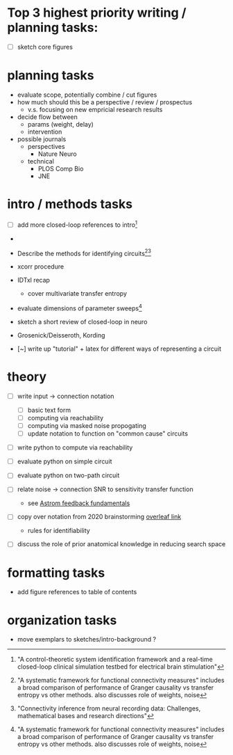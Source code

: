 # Top 3 highest priority writing / planning tasks:

- [ ] sketch core figures 

# planning tasks 
- evaluate scope, potentially combine / cut figures
- how much should this be a perspective / review / prospectus 
  - v.s. focusing on new empricial research results
- decide flow between 
  - params (weight, delay)
  - intervention 
- possible journals 
  - perspectives 
    - Nature Neuro
  - technical
    - PLOS Comp Bio
    - JNE 

# intro / methods tasks
 - [ ] add more closed-loop references to intro[^ctrl_sys_id]
  - 
 - Describe the methods for identifying circuits[^FC_measures][^connect_infer]
  - xcorr procedure 
  - IDTxl recap 
    - cover multivariate transfer entropy 
 - evaluate dimensions of parameter sweeps[^FC_measures]
 - sketch a short review of closed-loop in neuro
  - Grosenick/Deisseroth, Kording 
  
 - [~] write up "tutorial" + latex for different ways of representing a circuit

 [^FC_measures]: "A systematic framework for functional connectivity measures" includes a broad comparison of performance of Granger causality vs transfer entropy vs other methods. also discusses role of weights, noise
 [^connect_infer]: "Connectivity inference from neural recording data: Challenges, mathematical bases and research directions"
 [^ctrl_sys_id]: "A control-theoretic system identification framework and a real-time closed-loop clinical simulation testbed for electrical brain stimulation"

# theory 
- [ ] write input → connection notation 
  - [ ] basic text form
  - [ ] computing via reachability 
  - [ ] computing via masked noise propogating
  - [ ] update notation to function on "common cause" circuits
- [ ] write python to compute via reachability 
- [ ] evaluate python on simple circuit
- [ ] evaluate python on two-path circuit


- [ ] relate noise → connection SNR to sensitivity transfer function 
  - see [Astrom feedback fundamentals](https://www.cds.caltech.edu/~murray/courses/cds101/fa02/caltech/astrom-ch5.pdf)
- [ ] copy over notation from 2020 brainstorming [overleaf link](https://www.overleaf.com/project/5e8232cd6157d200014b52d4)
  - rules for identifiability 
- [ ] discuss the role of prior anatomical knowledge in reducing search space 

# formatting tasks 
- add figure references to table of contents  

# organization tasks
- move exemplars to sketches/intro-background ?
